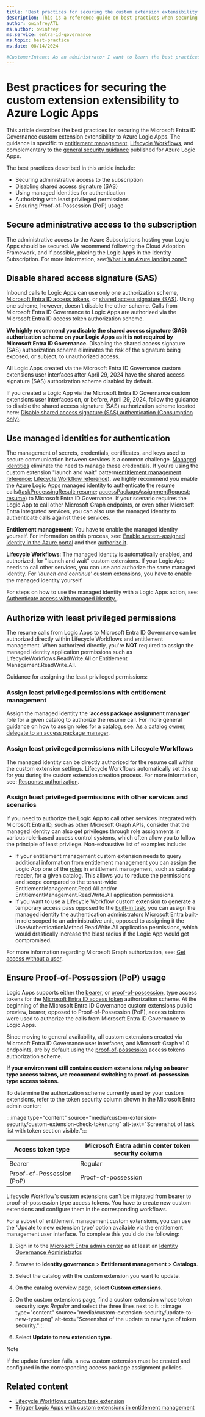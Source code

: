 ```yaml
---
title: 'Best practices for securing the custom extension extensibility to Azure Logic Apps'
description: This is a reference guide on best practices when securing custom extension extensibility to Azure Logic Apps.
author: owinfreyATL
ms.author: owinfrey
ms.service: entra-id-governance
ms.topic: best-practice
ms.date: 08/14/2024

#CustomerIntent: As an administrator I want to learn the best practices for securing custom extension extensibility to Azure Logic Apps.
---
```



# Best practices for securing the custom extension extensibility to Azure Logic Apps

This article describes the best practices for securing the Microsoft Entra ID Governance custom extension extensibility to Azure Logic Apps. The guidance is specific to [entitlement management](../id-governance/entitlement-management-logic-apps-integration.md), [Lifecycle Workflows](../id-governance/lifecycle-workflow-extensibility.md), and complementary to the [general security guidance](/azure/logic-apps/logic-apps-securing-a-logic-app?tabs=azure-portal) published for Azure Logic Apps.

The best practices described in this article include:

-	Securing administrative access to the subscription
-	Disabling shared access signature (SAS)
-	Using managed identities for authentication
-	Authorizing with least privileged permissions
-	Ensuring Proof-of-Possession (PoP) usage

## Secure administrative access to the subscription

The administrative access to the Azure Subscriptions hosting your Logic Apps should be secured. We recommend following the Cloud Adoption Framework, and if possible, placing the Logic Apps in the Identity Subscription. For more information, see:[What is an Azure landing zone?](/azure/cloud-adoption-framework/ready/landing-zone/#azure-landing-zone-architecture)


## Disable shared access signature (SAS)

Inbound calls to Logic Apps can use only one authorization scheme, [Microsoft Entra ID access tokens](/azure/logic-apps/logic-apps-securing-a-logic-app?tabs=azure-portal#enable-microsoft-entra-id-open-authentication-microsoft-entra-id-oauth), or [shared access signature (SAS)](/azure/logic-apps/logic-apps-securing-a-logic-app?tabs=azure-portal#sas). Using one scheme, however, doesn't disable the other scheme. Calls from Microsoft Entra ID Governance to Logic Apps are authorized via the Microsoft Entra ID access token authorization scheme. 

**We highly recommend you disable the shared access signature (SAS) authorization scheme on your Logic Apps as it is not required by Microsoft Entra ID Governance.** Disabling the shared access signature (SAS) authorization scheme eliminates the risk of the signature being exposed, or subject, to unauthorized access.

All Logic Apps created via the Microsoft Entra ID Governance custom extensions user interfaces after April 29, 2024 have the shared access signature (SAS) authorization scheme disabled by default.

If you created a Logic App via the Microsoft Entra ID Governance custom extensions user interfaces on, or before, April 29, 2024,  follow the guidance to disable the shared access signature (SAS) authorization scheme located here: [Disable shared access signature (SAS) authentication (Consumption only)](/azure/logic-apps/logic-apps-securing-a-logic-app?tabs=azure-portal#disable-shared-access-signature-sas-authentication-consumption-only).



## Use managed identities for authentication 

The management of secrets, credentials, certificates, and keys used to secure communication between services is a common challenge. [Managed identities](../identity/managed-identities-azure-resources/overview.md) eliminate the need to manage these credentials. If you're using the custom extension "launch and wait" pattern([entitlement management reference](entitlement-management-logic-apps-integration.md#configuring-custom-extensions-that-pause-entitlement-management-processes); [Lifecycle Workflow reference](lifecycle-workflow-extensibility.md#custom-task-extension-deployment-scenarios)), we highly recommend you enable the Azure Logic Apps managed identity to authenticate the resume calls([taskProcessingResult: resume](/graph/api/identitygovernance-taskprocessingresult-resume); [accessPackageAssignmentRequest: resume](/graph/api/accesspackageassignmentrequest-resume)) to Microsoft Entra ID Governance. If your scenario requires the Logic App to call other Microsoft Graph endpoints, or even other Microsoft Entra integrated services, you can also use the managed identity to authenticate calls against these services.


**Entitlement management**: You have to enable the managed identity yourself. For information on this process, see: [Enable system-assigned identity in the Azure portal](/azure/logic-apps/authenticate-with-managed-identity?tabs=consumption#enable-system-assigned-identity-in-the-azure-portal) and then [authorize it](custom-extension-security.md#assign-least-privileged-permissions-with-entitlement-management).

**Lifecycle Workflows**: The managed identity is automatically enabled, and authorized, for "launch and wait" custom extensions. If your Logic App needs to call other services, you can use and authorize the same managed identity. For ‘*launch and continue*’ custom extensions, you have to enable the managed identity yourself.

For steps on how to use the managed identity with a Logic Apps action, see: [Authenticate access with managed identity.](/azure/logic-apps/authenticate-with-managed-identity?tabs=consumption#authenticate-access-with-managed-identity).


## Authorize with least privileged permissions

The resume calls from Logic Apps to Microsoft Entra ID Governance can be authorized directly within Lifecycle Workflows and entitlement management. When authorized directly, you're **NOT** required to assign the managed identity application permissions such as LifecycleWorkflows.ReadWrite.All or Entitlement Management.ReadWrite.All. 

Guidance for assigning the least privileged permissions:

### Assign least privileged permissions with entitlement management

Assign the managed identity the ‘**access package assignment manager**’ role for a given catalog to authorize the resume call. For more general guidance on how to assign roles for a catalog, see: [As a catalog owner, delegate to an access package manager](entitlement-management-delegate-managers.md#as-a-catalog-owner-delegate-to-an-access-package-manager). 


### Assign least privileged permissions with Lifecycle Workflows

The managed identity can be directly authorized for the resume call within the custom extension settings. Lifecycle Workflows automatically set this up for you during the custom extension creation process. For more information, see: [Response authorization](lifecycle-workflow-extensibility.md#response-authorization).

### Assign least privileged permissions with other services and scenarios

If you need to authorize the Logic App to call other services integrated with Microsoft Entra ID, such as other Microsoft Graph APIs, consider that the managed identity can also get privileges through role assignments in various role-based access control systems, which often allow you to follow the principle of least privilege. Non-exhaustive list of examples include:

- If your entitlement management custom extension needs to query additional information from entitlement management you can assign the Logic App one of the [roles](entitlement-management-delegate.md) in entitlement management, such as catalog reader, for a given catalog. This allows you to reduce the permissions and scope compared to the tenant-wide EntitlementManagement.Read.All and/or EntitlementManagement.ReadWrite.All application permissions. 
- If you want to use a Lifecycle Workflow custom extension to generate a temporary access pass opposed to the [built-in task](lifecycle-workflow-tasks.md#generate-temporary-access-pass-and-send-via-email-to-users-manager), you can assign the managed identity the authentication administrators Microsoft Entra built-in role scoped to an administrative unit, opposed to assigning it the UserAuthenticationMethod.ReadWrite.All application permissions, which would drastically increase the blast radius if the Logic App would get compromised.

For more information regarding Microsoft Graph authorization, see: [Get access without a user](/graph/auth-v2-service).

## Ensure Proof-of-Possession (PoP) usage

Logic Apps supports either the [bearer](../identity-platform/v2-protocols.md#tokens), or [proof-of-possession](/entra/msal/dotnet/advanced/proof-of-possession-tokens), type access tokens for the [Microsoft Entra ID access token](/azure/logic-apps/logic-apps-securing-a-logic-app?tabs=azure-portal#enable-microsoft-entra-id-open-authentication-microsoft-entra-id-oauth) authorization scheme. At the beginning of the Microsoft Entra ID Governance custom extensions public preview, bearer, opposed to Proof-of-Possession (PoP), access tokens were used to authorize the calls from Microsoft Entra ID Governance to Logic Apps.

Since moving to general availability, all custom extensions created via Microsoft Entra ID Governance user interfaces, and Microsoft Graph v1.0 endpoints, are by default using the [proof-of-possession](/entra/msal/dotnet/advanced/proof-of-possession-tokens) access tokens authorization scheme.

**If your environment still contains custom extensions relying on bearer type access tokens, we recommend switching to proof-of-possession type access tokens.**

To determine the authorization scheme currently used by your custom extensions, refer to the token security column shown in the Microsoft Entra admin center:

:::image type="content" source="media/custom-extension-security/custom-extension-check-token.png" alt-text="Screenshot of task list with token section visible.":::


|Access token type  |Microsoft Entra admin center token security column  |
|---------|---------|
|Bearer     |  Regular        |
|Proof-of-Possession (PoP)     |  Proof-of-possession       |

Lifecycle Workflow's custom extensions can't be migrated from bearer to proof-of-possession type access tokens. You have to create new custom extensions and configure them in the corresponding workflows.

For a subset of entitlement management custom extensions, you can use the ‘Update to new extension type’ option available via the entitlement management user interface. To complete this you'd do the following:

1. Sign in to the [Microsoft Entra admin center](https://entra.microsoft.com) as at least an [Identity Governance Administrator](../identity/role-based-access-control/permissions-reference.md#identity-governance-administrator).

1. Browse to **Identity governance** > **Entitlement management** > **Catalogs**. 

1. Select the catalog with the custom extension you want to update.

1. On the catalog overview page, select **Custom extensions**.

1. On the custom extensions page, find a custom extension whose token security says *Regular* and select the three lines next to it.
    :::image type="content" source="media/custom-extension-security/update-to-new-type.png" alt-text="Screenshot of the update to new type of token security.":::
1. Select **Update to new extension type**.  

> [!NOTE]
> If the update function fails, a new custom extension must be created and configured in the corresponding access package assignment policies.

## Related content

- [Lifecycle Workflows custom task extension](lifecycle-workflow-extensibility.md)
- [Trigger Logic Apps with custom extensions in entitlement management](entitlement-management-logic-apps-integration.md)
